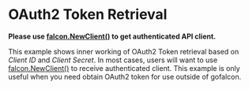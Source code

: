 # OAuth2 Token Retrieval

**Please use [falcon.NewClient()](https://pkg.go.dev/github.com/NicolaeMihalache-RecoLab/gofalcon@main/falcon#NewClient) to get authenticated API client.**

This example shows inner working of OAuth2 Token retrieval based on *Client ID* and *Client Secret*. In most cases, users will want to use [falcon.NewClient()](https://pkg.go.dev/github.com/NicolaeMihalache-RecoLab/gofalcon@main/falcon#NewClient) to receive authenticated client. This example is only useful when you need obtain OAuth2 token for use outside of gofalcon.
